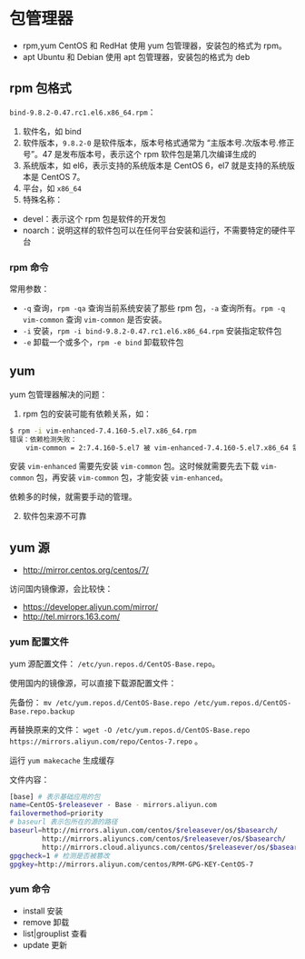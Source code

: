 # 包管理器

- rpm,yum CentOS 和 RedHat 使用 yum 包管理器，安装包的格式为 rpm。
- apt Ubuntu 和 Debian 使用 apt 包管理器，安装包的格式为 deb

## rpm 包格式

`bind-9.8.2-0.47.rc1.el6.x86_64.rpm`：

1. 软件名，如 bind
2. 软件版本，`9.8.2-0` 是软件版本，版本号格式通常为 “主版本号.次版本号.修正号”。47 是发布版本号，表示这个 rpm 软件包是第几次编译生成的
3. 系统版本，如 el6，表示支持的系统版本是 CentOS 6，el7 就是支持的系统版本是 CentOS 7。
4. 平台，如 `x86_64`
5. 特殊名称：

- devel：表示这个 rpm 包是软件的开发包
- noarch：说明这样的软件包可以在任何平台安装和运行，不需要特定的硬件平台

### rpm 命令

常用参数：

- `-q` 查询，`rpm -qa` 查询当前系统安装了那些 rpm 包，`-a` 查询所有。`rpm -q vim-common` 查询 `vim-common` 是否安装。
- `-i` 安装，`rpm -i bind-9.8.2-0.47.rc1.el6.x86_64.rpm` 安装指定软件包
- `-e` 卸载一个或多个，`rpm -e bind` 卸载软件包

## yum

yum 包管理器解决的问题：

1. rpm 包的安装可能有依赖关系，如：

```bash
$ rpm -i vim-enhanced-7.4.160-5.el7.x86_64.rpm
错误：依赖检测失败：
    vim-common = 2:7.4.160-5.el7 被 vim-enhanced-7.4.160-5.el7.x86_64 需要
```

安装 `vim-enhanced` 需要先安装 `vim-common` 包。这时候就需要先去下载 `vim-common` 包，再安装 `vim-common` 包，才能安装 `vim-enhanced`。

依赖多的时候，就需要手动的管理。

2. 软件包来源不可靠

## yum 源

- <http://mirror.centos.org/centos/7/>

访问国内镜像源，会比较快：

- <https://developer.aliyun.com/mirror/>
- <http://tel.mirrors.163.com/>

### yum 配置文件

yum 源配置文件： `/etc/yun.repos.d/CentOS-Base.repo`。

使用国内的镜像源，可以直接下载源配置文件：

先备份：
`mv /etc/yum.repos.d/CentOS-Base.repo /etc/yum.repos.d/CentOS-Base.repo.backup`

再替换原来的文件：
`wget -O /etc/yum.repos.d/CentOS-Base.repo https://mirrors.aliyun.com/repo/Centos-7.repo` 。

运行 `yum makecache` 生成缓存

文件内容：

```bash
[base] # 表示基础应用的包
name=CentOS-$releasever - Base - mirrors.aliyun.com
failovermethod=priority
# baseurl 表示包所在的源的路径
baseurl=http://mirrors.aliyun.com/centos/$releasever/os/$basearch/
        http://mirrors.aliyuncs.com/centos/$releasever/os/$basearch/
        http://mirrors.cloud.aliyuncs.com/centos/$releasever/os/$basearch/
gpgcheck=1 # 检测是否被篡改
gpgkey=http://mirrors.aliyun.com/centos/RPM-GPG-KEY-CentOS-7
```

### yum 命令

- install 安装
- remove 卸载
- list|grouplist 查看
- update 更新
